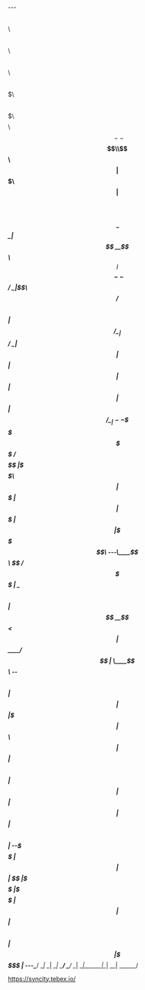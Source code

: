 ---$$$$$$\ $$\     $$\ $$\   $$\  $$$$$$\   $$$$$$\  $$$$$$$\  $$$$$$\ $$$$$$$\ $$$$$$$$\  $$$$$$\  
--$$  __$$\\$$\   $$  |$$$\  $$ |$$  __$$\ $$  __$$\ $$  __$$\ \_$$  _|$$  __$$\\__$$  __|$$  __$$\ 
--$$ /  \__|\$$\ $$  / $$$$\ $$ |$$ /  \__|$$ /  \__|$$ |  $$ |  $$ |  $$ |  $$ |  $$ |   $$ /  \__|
--\$$$$$$\   \$$$$  /  $$ $$\$$ |\$$$$$$\  $$ |      $$$$$$$  |  $$ |  $$$$$$$  |  $$ |   \$$$$$$\  
---\____$$\   \$$  /   $$ \$$$$ | \____$$\ $$ |      $$  __$$<   $$ |  $$  ____/   $$ |    \____$$\ 
--$$\   $$ |   $$ |    $$ |\$$$ |$$\   $$ |$$ |  $$\ $$ |  $$ |  $$ |  $$ |        $$ |   $$\   $$ |
--\$$$$$$  |   $$ |    $$ | \$$ |\$$$$$$  |\$$$$$$  |$$ |  $$ |$$$$$$\ $$ |        $$ |   \$$$$$$  |
---\______/    \__|    \__|  \__| \______/  \______/ \__|  \__|\______|\__|        \__|    \______/ 

https://syncity.tebex.io/